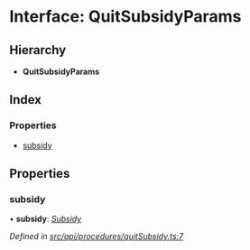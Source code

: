 # Interface: QuitSubsidyParams

## Hierarchy

* **QuitSubsidyParams**

## Index

### Properties

* [subsidy](quitsubsidyparams.md#subsidy)

## Properties

###  subsidy

• **subsidy**: *[Subsidy](../classes/subsidy.md)*

*Defined in [src/api/procedures/quitSubsidy.ts:7](https://github.com/PolymathNetwork/polymesh-sdk/blob/31a16a34/src/api/procedures/quitSubsidy.ts#L7)*
